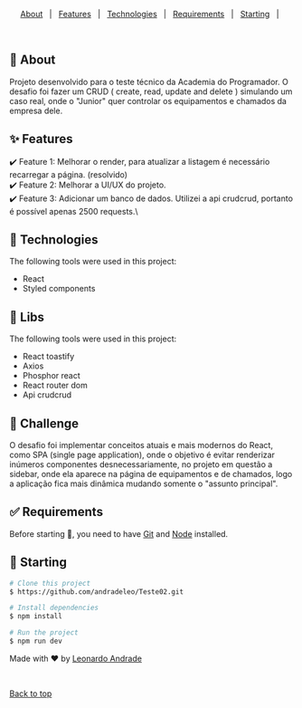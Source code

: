 
<!-- Status -->

<p align="center">
  <a href="#dart-about">About</a> &#xa0; | &#xa0; 
  <a href="#sparkles-features">Features</a> &#xa0; | &#xa0;
  <a href="#rocket-technologies">Technologies</a> &#xa0; | &#xa0;
  <a href="#white_check_mark-requirements">Requirements</a> &#xa0; | &#xa0;
  <a href="#checkered_flag-starting">Starting</a> &#xa0; | &#xa0;
</p>

<br>

## :dart: About ##

Projeto desenvolvido para o teste técnico da Academia do Programador. O desafio foi fazer um CRUD ( create, read, update and delete ) simulando um caso real, onde o "Junior" quer controlar os equipamentos e chamados da empresa dele.

## :sparkles: Features ##

:heavy_check_mark: Feature 1: Melhorar o render, para atualizar a listagem é necessário recarregar a página. (resolvido)\
:heavy_check_mark: Feature 2: Melhorar a UI/UX do projeto.\
:heavy_check_mark: Feature 3: Adicionar um banco de dados. Utilizei a api crudcrud, portanto é possível apenas 2500 requests.\

## :rocket: Technologies ##

The following tools were used in this project:

- React
- Styled components

## :rocket: Libs ##

The following tools were used in this project:

- React toastify
- Axios
- Phosphor react
- React router dom
- Api crudcrud

## :dart: Challenge ##

O desafio foi implementar conceitos atuais e mais modernos do React, como SPA (single page application), onde o objetivo é evitar renderizar inúmeros componentes desnecessariamente, no projeto em questão a sidebar, onde ela aparece na página de equipamentos e de chamados, logo a aplicação fica mais dinâmica mudando somente o 
"assunto principal".


## :white_check_mark: Requirements ##

Before starting :checkered_flag:, you need to have [Git](https://git-scm.com) and [Node](https://nodejs.org/en/) installed.

## :checkered_flag: Starting ##

```bash
# Clone this project
$ https://github.com/andradeleo/Teste02.git

# Install dependencies
$ npm install

# Run the project
$ npm run dev

```


Made with :heart: by <a href="https://github.com/andradeleo" target="_blank">Leonardo Andrade</a>

&#xa0;

<a href="#top">Back to top</a>
